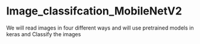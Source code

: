 # Image_classifcation_MobileNetV2
We will read images in four different ways and will use pretrained models in keras and Classify the images
